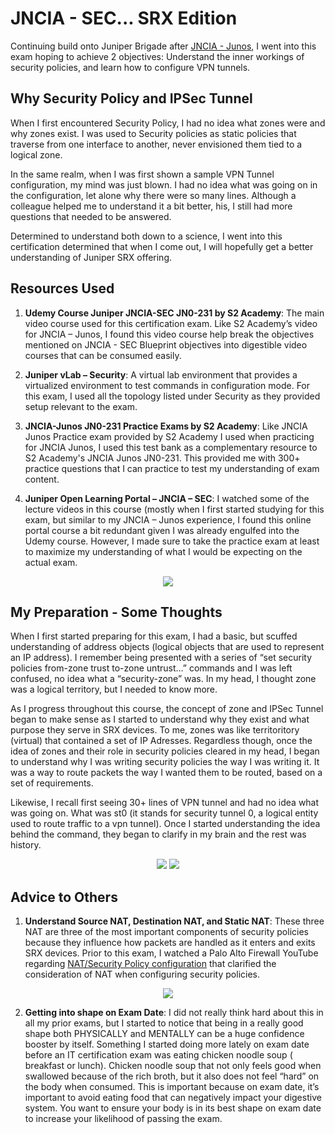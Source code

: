 # JNCIA - SEC... SRX Edition #
Continuing build onto Juniper Brigade after [JNCIA - Junos]( https://github.com/bobchen48/Writeups/blob/main/Juniper%20-%20Junos/Road%20to%20Junos.md?plain=1), I went into this exam hoping to achieve 2 objectives: Understand the inner workings of security policies, and learn how to configure VPN tunnels. 

## Why Security Policy and IPSec Tunnel ##
When I first encountered Security Policy, I had no idea what zones were and why zones exist. I was used to Security policies as static policies that traverse from one interface to another, never envisioned them tied to a logical zone.

In the same realm, when I was first shown a sample VPN Tunnel configuration, my mind was just blown. I had no idea what was going on in the configuration, let alone why there were so many lines. Although a colleague helped me to understand it a bit better, his, I still had more questions that needed to be answered.

Determined to understand both down to a science, I went into this certification determined that when I come out, I will hopefully get a better understanding of Juniper SRX offering.
## Resources Used ##
1. **Udemy Course Juniper JNCIA-SEC JN0-231 by S2 Academy**: The main video course used for this certification exam. Like S2 Academy’s video for JNCIA – Junos, I found this video course help break the objectives mentioned on JNCIA - SEC Blueprint objectives into digestible video courses that can be consumed easily.
  
2. **Juniper vLab – Security**: A virtual lab environment that provides a virtualized environment to test commands in configuration mode. For this exam, I used all the topology listed under Security as they provided setup relevant to the exam.
   
3. **JNCIA-Junos JN0-231 Practice Exams by S2 Academy**: Like JNCIA Junos Practice exam provided by S2 Academy I used when practicing for JNCIA Junos, I used this test bank as a complementary resource to S2 Academy's JNCIA Junos JN0-231. This provided me with 300+ practice questions that I can practice to test my understanding of exam content.
   
4. **Juniper Open Learning Portal – JNCIA – SEC**: I watched some of the lecture videos in this course (mostly when I first started studying for this exam, but similar to my JNCIA – Junos experience, I found this online portal course a bit redundant given I was already engulfed into the Udemy course. However, I made sure to take the practice exam at least to maximize my understanding of what I would be expecting on the actual exam.

<div align="center">
  <image src="https://github.com/bobchen48/Writeups/blob/main/JNCIA%20-%20SEC/vLab%20-%20Security%20Topologies.JPG">
</div>
    
## My Preparation - Some Thoughts ##
When I first started preparing for this exam, I had a basic, but scuffed understanding of address objects (logical objects that are used to represent an IP address). I remember being presented with a series of “set security policies from-zone trust to-zone untrust…” commands and I was left confused, no idea what a “security-zone” was. In my head, I thought zone was a logical territory, but I needed to know more.


As I progress throughout this course, the concept of zone and IPSec Tunnel began to make sense as I started to understand why they exist and what purpose they serve in SRX devices. To me, zones was like territoritory (virtual) that contained a set of IP Adresses. Regardless though, once the idea of zones and their role in security policies cleared in my head, I began to understand why I was writing security policies the way I was writing it. It was a way to route packets the way I wanted them to be routed, based on a set of requirements.

Likewise, I recall first seeing 30+ lines of VPN tunnel and had no idea what was going on. What was st0 (it stands for security tunnel 0, a logical entity used to route traffic to a vpn tunnel). Once I started understanding the idea behind the command, they began to clarify in my brain and the rest was history.

<div align="center">
  <image src="https://github.com/bobchen48/Writeups/blob/main/JNCIA%20-%20SEC/Route%20Based%20IPSec%20VPN%20-%20Part%201.jpg">
  <image src="https://github.com/bobchen48/Writeups/blob/main/JNCIA%20-%20SEC/Route%20Based%20IPSec%20VPN%20-%20Part%202.jpg">
</div>
    
## Advice to Others ##
1.	**Understand Source NAT, Destination NAT, and Static NAT**: These three NAT are three of the most important components of security policies because they influence how packets are handled as it enters and exits SRX devices. Prior to this exam, I watched a Palo Alto Firewall YouTube regarding [NAT/Security Policy configuration](https://www.youtube.com/watch?v=Ahrao6kBg8w) that clarified the consideration of NAT when configuring security policies.

<div align="center">
  <image src="https://github.com/bobchen48/Writeups/blob/main/JNCIA%20-%20SEC/Security%20Policies.jpg">
</div>

2.	**Getting into shape on Exam Date**: I did not really think hard about this in all my prior exams, but I started to notice that being in a really good shape both PHYSICALLY and MENTALLY can be a huge confidence booster by itself. Something I started doing more lately on exam date before an IT certification exam was eating chicken noodle soup ( breakfast or lunch). Chicken noodle soup that not only feels good when swallowed because of the rich broth, but it also does not feel “hard” on the body when consumed. This is important because on exam date, it’s important to avoid eating food that can negatively impact your digestive system. You want to ensure your body is in its best shape on exam date to increase your likelihood of passing the exam. 
